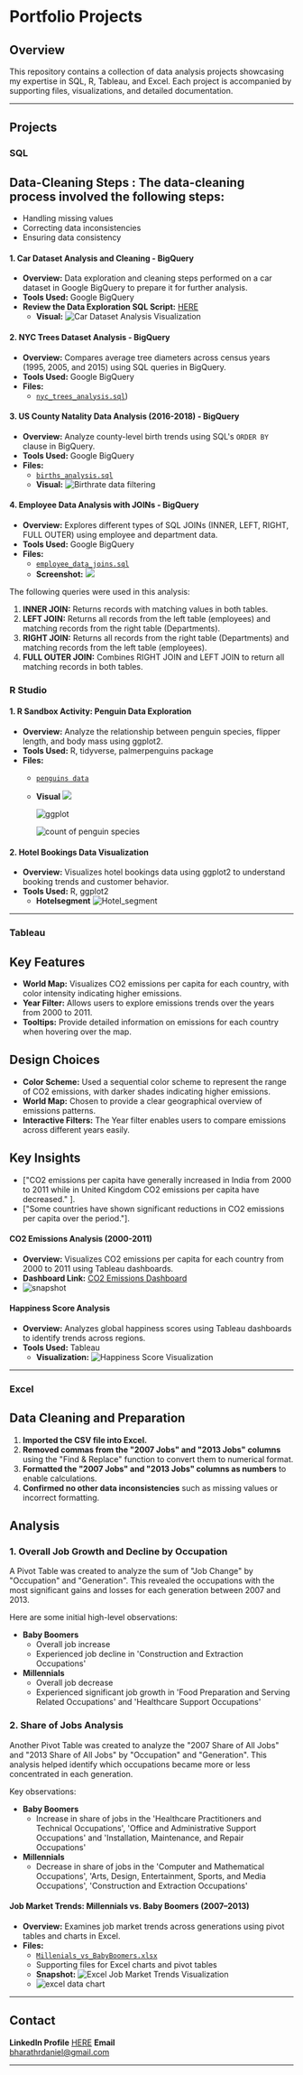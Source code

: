 # Portfolio Projects

## Overview

This repository contains a collection of data analysis projects showcasing my expertise in SQL, R, Tableau, and Excel. Each project is accompanied by supporting files, visualizations, and detailed documentation.

---

## Projects

### **SQL**

## Data-Cleaning Steps : The data-cleaning process involved the following steps:

*   Handling missing values
*   Correcting data inconsistencies
*   Ensuring data consistency

#### 1. Car Dataset Analysis and Cleaning - BigQuery
- **Overview:** Data exploration and cleaning steps performed on a car dataset in Google BigQuery to prepare it for further analysis.
- **Tools Used:** Google BigQuery
- **Review the Data Exploration SQL Script:** [HERE](https://github.com/Bharathrdaniel/April2025/blob/ce82bbbb05d668885165d3f68c38155660f72084/cars.sql)
  - **Visual:** ![Car Dataset Analysis Visualization](Visuals/Fuel_efficiency_analysis.png)
 
#### 2. NYC Trees Dataset Analysis - BigQuery
- **Overview:** Compares average tree diameters across census years (1995, 2005, and 2015) using SQL queries in BigQuery.
- **Tools Used:** Google BigQuery
- **Files:**
  - [`nyc_trees_analysis.sql`](https://github.com/Bharathrdaniel/April2025/blob/8796f3223bbf2539128f8ca5002d7193b510cbd7/Calculate%20_average_tree_diame.sql))

#### 3. US County Natality Data Analysis (2016-2018) - BigQuery
- **Overview:** Analyze county-level birth trends using SQL's `ORDER BY` clause in BigQuery.
- **Tools Used:** Google BigQuery
- **Files:**
  - [`births_analysis.sql`](https://github.com/Bharathrdaniel/April2025/blob/8796f3223bbf2539128f8ca5002d7193b510cbd7/births_analysis.sql)
  - **Visual:** ![Birthrate data filtering](Visuals/sql_data_filtering.png)

#### 4. Employee Data Analysis with JOINs - BigQuery

- **Overview:** Explores different types of SQL JOINs (INNER, LEFT, RIGHT, FULL OUTER) using employee and department data.
- **Tools Used:** Google BigQuery
- **Files:**
  - [`employee_data_joins.sql`](https://github.com/Bharathrdaniel/April2025/blob/8796f3223bbf2539128f8ca5002d7193b510cbd7/employee_data_joins.sql)
  - **Screenshot:** ![](Visuals/Sql_Joins.png)
  
The following queries were used in this analysis:

1.  **INNER JOIN:** Returns records with matching values in both tables.
2.  **LEFT JOIN:** Returns all records from the left table (employees) and matching records from the right table (Departments).
3.  **RIGHT JOIN:** Returns all records from the right table (Departments) and matching records from the left table (employees).
4.  **FULL OUTER JOIN:** Combines RIGHT JOIN and LEFT JOIN to return all matching records in both tables.

### **R Studio**

#### 1. R Sandbox Activity: Penguin Data Exploration
- **Overview:** Analyze the relationship between penguin species, flipper length, and body mass using ggplot2.
- **Tools Used:** R, tidyverse, palmerpenguins package
- **Files:**
  - [`penguins data`](https://github.com/Bharathrdaniel/April2025/blob/53cc361c030bb8e42bc2c43ce6914fe8d2efdd0e/refresh_data_penguins.Rmd)
  - **Visual** ![](Visuals/Visulaization_with_ggplot2.png)
 
    ![ggplot](Visuals/rstudio_regression_line.png)
 
    ![count of penguin species](Visuals/Rplot-geom_col.png)

#### 2. Hotel Bookings Data Visualization
- **Overview:** Visualizes hotel bookings data using ggplot2 to understand booking trends and customer behavior.
- **Tools Used:** R, ggplot2
  - **Hotelsegment** ![Hotel_segment](Visuals/hotel_segment.png)
 

---

### **Tableau**

## Key Features

*   **World Map:** Visualizes CO2 emissions per capita for each country, with color intensity indicating higher emissions.
*   **Year Filter:** Allows users to explore emissions trends over the years from 2000 to 2011.
*   **Tooltips:** Provide detailed information on emissions for each country when hovering over the map.

## Design Choices

*   **Color Scheme:** Used a sequential color scheme to represent the range of CO2 emissions, with darker shades indicating higher emissions.
*   **World Map:** Chosen to provide a clear geographical overview of emissions patterns.
*   **Interactive Filters:** The Year filter enables users to compare emissions across different years easily.

## Key Insights

*   ["CO2 emissions per capita have generally increased in India from 2000 to 2011 while in United Kingdom CO2 emissions per capita have decreased." ].
*   ["Some countries have shown significant reductions in CO2 emissions per capita over the period."].

#### CO2 Emissions Analysis (2000-2011)
- **Overview:** Visualizes CO2 emissions per capita for each country from 2000 to 2011 using Tableau dashboards.
- **Dashboard Link:** [CO2 Emissions Dashboard](https://public.tableau.com/views/CO_2emissionspercapitaforeachcountryfrom2000-2011_17410183466300/Sheet1?:language=en-US&:sid=&:redirect=auth&:display_count=n&:origin=viz_share_link)
- ![snapshot](Visuals/Co2_emission_vizulisatiom.png)

#### Happiness Score Analysis
- **Overview:** Analyzes global happiness scores using Tableau dashboards to identify trends across regions.
- **Tools Used:** Tableau
  - **Visualization:** ![Happiness Score Visualization](Visuals/Tableau_Happiness_score.png)

---

### Excel

## Data Cleaning and Preparation

1.  **Imported the CSV file into Excel.**
2.  **Removed commas from the "2007 Jobs" and "2013 Jobs" columns** using the "Find & Replace" function to convert them to numerical format.
3.  **Formatted the "2007 Jobs" and "2013 Jobs" columns as numbers** to enable calculations.
4.  **Confirmed no other data inconsistencies** such as missing values or incorrect formatting.

## Analysis

### 1. Overall Job Growth and Decline by Occupation

A Pivot Table was created to analyze the sum of "Job Change" by "Occupation" and "Generation". This revealed the occupations with the most significant gains and losses for each generation between 2007 and 2013.

Here are some initial high-level observations:

* **Baby Boomers**
    * Overall job increase
    * Experienced job decline in 'Construction and Extraction Occupations'
* **Millennials**
    * Overall job decrease
    * Experienced significant job growth in 'Food Preparation and Serving Related Occupations' and 'Healthcare Support Occupations'

### 2. Share of Jobs Analysis

Another Pivot Table was created to analyze the "2007 Share of All Jobs" and "2013 Share of All Jobs" by "Occupation" and "Generation". This analysis helped identify which occupations became more or less concentrated in each generation.

Key observations:

* **Baby Boomers**
    * Increase in share of jobs in the 'Healthcare Practitioners and Technical Occupations',  'Office and Administrative Support Occupations' and 'Installation, Maintenance, and Repair Occupations'
* **Millennials**
    * Decrease in share of jobs in the 'Computer and Mathematical Occupations', 'Arts, Design, Entertainment, Sports, and Media Occupations', 'Construction and Extraction Occupations'

#### Job Market Trends: Millennials vs. Baby Boomers (2007–2013)
- **Overview:** Examines job market trends across generations using pivot tables and charts in Excel.
- **Files:**
  - [`Millenials_vs_BabyBoomers.xlsx`](https://github.com/Bharathrdaniel/April2025/blob/822f094fbd8475ffc5c872799794c49e34dceea6/Millenials_vs_BabyBoomers.xlsx)
  - Supporting files for Excel charts and pivot tables
  - **Snapshot:** ![Excel Job Market Trends Visualization](Visuals/Excel_data_extract.png)
  - ![excel data chart](Visuals/excel_chart.png)
---

## Contact

**LinkedIn Profile**
[HERE](https://www.linkedin.com/in/bharath-ravi-714469143?lipi=urn%3Ali%3Apage%3Ad_flagship3_search_srp_jobs%3BhmDq%2BnkJRtGWMlCWw8wrPQ%3D%3D)
**Email**  
bharathrdaniel@gmail.com

---
